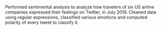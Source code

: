 Performed sentimental analysis to analyze how travelers of six US airline companies expressed their feelings on Twitter, in July 2016. Cleaned data using regular expressions, classified various emotions and computed polarity of every tweet to classify it.
